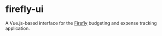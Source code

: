 # firefly-ui
A Vue.js-based interface for the [Firefly](https://github.com/alex-c/firefly) budgeting and expense tracking application.
